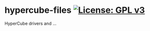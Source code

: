 hypercube-files [![License: GPL v3](https://img.shields.io/badge/License-GPLv3-blue.svg)](https://www.gnu.org/licenses/gpl-3.0)
===============
HyperCube drivers and ...
